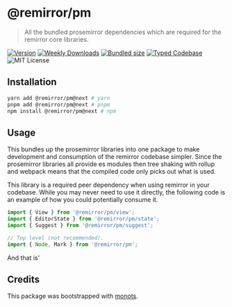 # @remirror/pm

> All the bundled prosemirror dependencies which are required for the remirror core libraries.

[![Version][version]][npm] [![Weekly Downloads][downloads-badge]][npm]
[![Bundled size][size-badge]][size] [![Typed Codebase][typescript]](./src/index.ts)
![MIT License][license]

[version]: https://flat.badgen.net/npm/v/@remirror/pm
[npm]: https://npmjs.com/package/@remirror/pm
[license]: https://flat.badgen.net/badge/license/MIT/purple
[size]: https://bundlephobia.com/result?p=@remirror/pm
[size-badge]: https://flat.badgen.net/bundlephobia/minzip/@remirror/pm
[typescript]: https://flat.badgen.net/badge/icon/TypeScript?icon=typescript&label
[downloads-badge]: https://badgen.net/npm/dw/@remirror/pm/red?icon=npm

## Installation

```bash
yarn add @remirror/pm@next # yarn
pnpm add @remirror/pm@next # pnpm
npm install @remirror/pm@next # npm
```

## Usage

This bundles up the prosemirror libraries into one package to make development and consumption of
the remirror codebase simpler. Since the prosemirror libraries all provide es modules then tree
shaking with rollup and webpack means that the compiled code only picks out what is used.

This library is a required peer dependency when using remirror in your codebase. While you may never
need to use it directly, the following code is an example of how you could potentially consume it.

```ts
import { View } from '@remirror/pm/view';
import { EditorState } from '@remirror/pm/state';
import { Suggest } from '@remirror/pm/suggest';

// Top level (not recommended).
import { Node, Mark } from '@remirror/pm';
```

And that is'

## Credits

This package was bootstrapped with [monots].

[monots]: https://github.com/monots/monots
